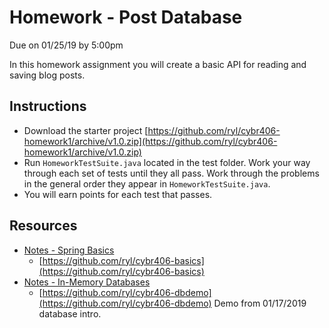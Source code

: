 # Homework - Post Database

Due on 01/25/19 by 5:00pm

In this homework assignment you will create a basic API for reading and saving
blog posts.

## Instructions

* Download the starter project [https://github.com/ryl/cybr406-homework1/archive/v1.0.zip](https://github.com/ryl/cybr406-homework1/archive/v1.0.zip)
* Run `HomeworkTestSuite.java` located in the test folder. Work your way through
  each set of tests until they all pass. Work through the problems in the
  general order they appear in `HomeworkTestSuite.java`.
* You will earn points for each test that passes.

## Resources

* [Notes - Spring Basics](../notes/spring-basics.md)
    * [https://github.com/ryl/cybr406-basics](https://github.com/ryl/cybr406-basics)
* [Notes - In-Memory Databases](../notes/in-memory-db.md)
    * [https://github.com/ryl/cybr406-dbdemo](https://github.com/ryl/cybr406-dbdemo) Demo from 01/17/2019 database intro.
